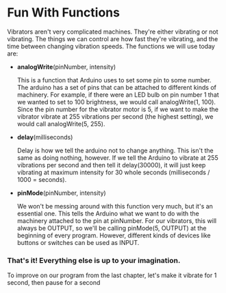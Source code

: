 # Fun With Functions
Vibrators aren't very complicated machines. They're either vibrating or not vibrating. The things we can control are how fast they're vibrating, and the time between changing vibration speeds. The functions we will use today are:
* **analogWrite**(pinNumber, intensity)
    
    This is a function that Arduino uses to set some pin to some number. The arduino has a set of pins that can be attached to different kinds of machinery. For example, if there were an LED bulb on pin number 1 that we wanted to set to 100 brightness, we would call analogWrite(1, 100). Since the pin number for the vibrator motor is 5, if we want to make the vibrator vibrate at 255 vibrations per second (the highest setting), we would call analogWrite(5, 255).
 
* **delay**(milliseconds)

  Delay is how we tell the arduino not to change anything. This isn't the same as doing nothing, however. If we tell the Arduino to vibrate at 255 vibrations per second and then tell it delay(30000), it will just keep vibrating at maximum intensity for 30 whole seconds (milliseconds / 1000 = seconds).

* **pinMode**(pinNumber, intensity)

  We won't be messing around with this function very much, but it's an essential one. This tells the Arduino what we want to do with the machinery attached to the pin at pinNumber. For our vibrators, this will always be OUTPUT, so we'll be calling pinMode(5, OUTPUT) at the beginning of every program. However, different kinds of devices like buttons or switches can be used as INPUT.
 


###   That's it! Everything else is up to your imagination.


To improve on our program from the last chapter, let's make it vibrate for 1 second, then pause for a second



